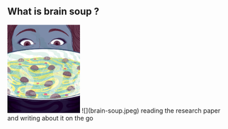 ## What is brain soup ?

<img src="brain-soup.jpeg" style="height:200px">
![](brain-soup.jpeg)
reading the research paper and writing about it on the go 
